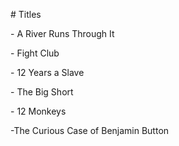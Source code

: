 \# Titles



\- A River Runs Through It

\- Fight Club

\- 12 Years a Slave

\- The Big Short

\- 12 Monkeys

-The Curious Case of Benjamin Button

